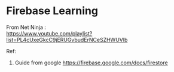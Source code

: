 # Firebase Learning

From Net Ninja :  
https://www.youtube.com/playlist?list=PL4cUxeGkcC9jERUGvbudErNCeSZHWUVlb

Ref:

1. Guide from google https://firebase.google.com/docs/firestore
